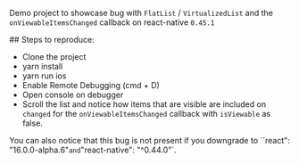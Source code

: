Demo project to showcase bug with `FlatList` / `VirtualizedList` and the `onViewableItemsChanged` callback on react-native `0.45.1`

## Steps to reproduce:
* Clone the project
* yarn install
* yarn run ios
* Enable Remote Debugging (cmd + D)
* Open console on debugger 
* Scroll the list and notice how items that are visible are included on `changed` for the `onViewableItemsChanged` callback with `isViewable` as false.

You can also notice that this bug is not present if you downgrade to ``react": "16.0.0-alpha.6"` and `"react-native": "^0.44.0"`.